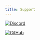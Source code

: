 ```yaml
---
title: Support
---
```


[![Discord](https://img.shields.io/discord/1156554342111924235?color=7289da&label=Discord&logo=discord&logoColor=white)](https://discord.gg/7qNBeGmB5A)

[![GitHub](https://img.shields.io/github/issues/katoahq/katoa?color=black&label=GitHub&logo=github&logoColor=white)](https://github.com/katoahq/katoa)
